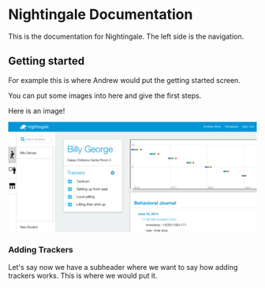 Nightingale Documentation
=========================

This is the documentation for Nightingale. The left side is the navigation.

Getting started
---------------
For example this is where Andrew would put the getting started screen.

You can put some images into here and give the first steps.

Here is an image! 

<img src='/student_profile.png' width='700'>

### Adding Trackers

Let's say now we have a subheader where we want to say how adding trackers works. This is where we would put it.
